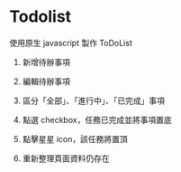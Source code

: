 # Todolist

使用原生 javascript 製作 ToDoList

1. 新增待辦事項

2. 編輯待辦事項

3. 區分「全部」、「進行中」、「已完成」事項

4. 點選 checkbox，任務已完成並將事項置底

5. 點擊星星 icon，該任務將置頂

6. 重新整理頁面資料仍存在
